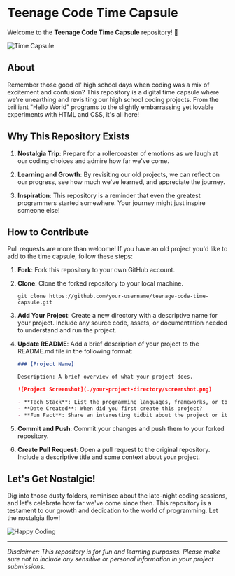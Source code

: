 # Teenage Code Time Capsule

Welcome to the **Teenage Code Time Capsule** repository! 🎉

![Time Capsule](https://example.com/time-capsule-image.jpg)

## About

Remember those good ol' high school days when coding was a mix of excitement and confusion? This repository is a digital time capsule where we're unearthing and revisiting our high school coding projects. From the brilliant "Hello World" programs to the slightly embarrassing yet lovable experiments with HTML and CSS, it's all here!

## Why This Repository Exists

1. **Nostalgia Trip**: Prepare for a rollercoaster of emotions as we laugh at our coding choices and admire how far we've come.

2. **Learning and Growth**: By revisiting our old projects, we can reflect on our progress, see how much we've learned, and appreciate the journey.

3. **Inspiration**: This repository is a reminder that even the greatest programmers started somewhere. Your journey might just inspire someone else!

## How to Contribute

Pull requests are more than welcome! If you have an old project you'd like to add to the time capsule, follow these steps:

1. **Fork**: Fork this repository to your own GitHub account.

2. **Clone**: Clone the forked repository to your local machine.
   ```
   git clone https://github.com/your-username/teenage-code-time-capsule.git
   ```

3. **Add Your Project**: Create a new directory with a descriptive name for your project. Include any source code, assets, or documentation needed to understand and run the project.

4. **Update README**: Add a brief description of your project to the README.md file in the following format:

   ```markdown
   ### [Project Name]

   Description: A brief overview of what your project does.

   ![Project Screenshot](./your-project-directory/screenshot.png)

   - **Tech Stack**: List the programming languages, frameworks, or tools used.
   - **Date Created**: When did you first create this project?
   - **Fun Fact**: Share an interesting tidbit about the project or its creation.
   ```

5. **Commit and Push**: Commit your changes and push them to your forked repository.

6. **Create Pull Request**: Open a pull request to the original repository. Include a descriptive title and some context about your project.

## Let's Get Nostalgic!

Dig into those dusty folders, reminisce about the late-night coding sessions, and let's celebrate how far we've come since then. This repository is a testament to our growth and dedication to the world of programming. Let the nostalgia flow!

![Happy Coding](https://example.com/happy-coding-gif.gif)

---
*Disclaimer: This repository is for fun and learning purposes. Please make sure not to include any sensitive or personal information in your project submissions.*
